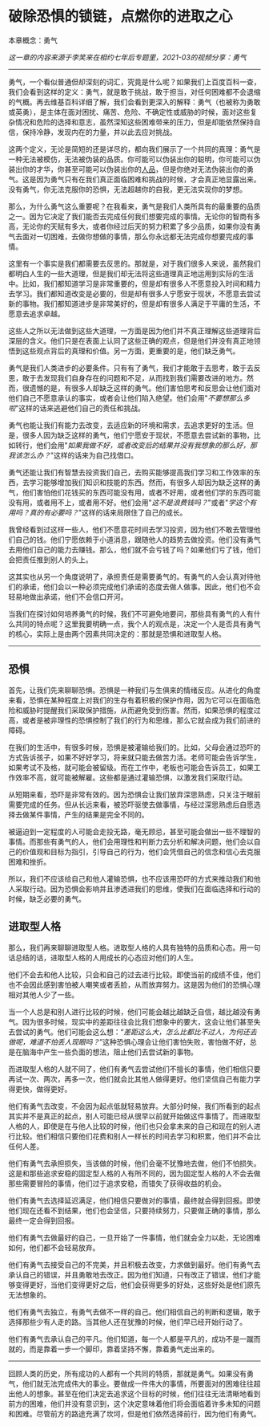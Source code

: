 # 破除恐惧的锁链，点燃你的进取之心

本章概念：勇气

*这一章的内容来源于李笑来在相约七年后专题里，2021-03的视频分享：勇气*

---

勇气，一个看似普通但却深刻的词汇，究竟是什么呢？如果我们上百度百科一查，我们会看到这样的定义：勇气，就是敢于挑战，敢于担当，对任何困难都不会退缩的气概。再去维基百科详细了解，我们会看到更深入的解释：勇气（也被称为勇敢或英勇），是主体在面对困扰、痛苦、危险、不确定性或威胁的时候，面对这些复杂情况和危险的选择和意志，虽然深知这些困难带来的压力，但是却能依然保持自信，保持冷静，发现内在的力量，并以此去应对挑战。

这两个定义，无论是简短的还是详尽的，都向我们展示了一个共同的真理：勇气是一种无法被模仿，无法被伪装的品质。你可能可以伪装出你的聪明，你可能可以伪装出你的才华，你甚至可能可以伪装出你的[人品](https://github.com/ericlee1778/writing/blob/main/chinese/%E7%AC%94%E8%AE%B0%20-%20%E7%9B%B8%E7%BA%A6%E4%B8%83%E5%B9%B4%E5%90%8E%20(%E8%A7%86%E9%A2%91%E8%AF%BE%E7%A8%8B%E6%9D%A5%E6%BA%90%E4%BA%8E%E6%9D%8E%E7%AC%91%E6%9D%A5%E8%80%81%E5%B8%88)/9.%E4%BA%BA%E5%93%81.md)，但是你绝对无法伪装出你的勇气。这是因为勇气只有在我们真正面临困难和挑战的时候，才会真正地显露出来。没有勇气，你无法克服你的恐惧，无法超越你的自我，更无法实现你的梦想。

那么，为什么勇气这么重要呢？在我看来，勇气是我们人类所具有的最重要的品质之一。因为它决定了我们能否去完成任何我们想要完成的事情。无论你的智商有多高，无论你的天赋有多大，或者你经过后天的努力积累了多少品质，如果你没有勇气去面对一切困难，去做你想做的事情，那么你永远都无法完成你想要完成的事情。

这里有一个事实是我们都需要去反思的。那就是，对于我们很多人来说，虽然我们都明白人生的一些大道理，但是我们却无法将这些道理真正地运用到实际的生活中。比如，我们都知道学习是非常重要的，但是却有很多人不愿意投入时间和精力去学习。我们都知道改变是必要的，但是却有很多人宁愿安于现状，不愿意去尝试新的事物。我们都知道进步是非常美好的，但是却有很多人满足于平庸的生活，不愿意去追求卓越。

这些人之所以无法做到这些大道理，一方面是因为他们并不真正理解这些道理背后深层的含义。他们只是在表面上认同了这些正确的观点，但是他们并没有真正地领悟到这些观点背后的真理和价值。另一方面，更重要的是，他们缺乏勇气。

勇气是我们人类进步的必要条件。只有有了勇气，我们才能敢于去思考，敢于去反思，敢于去发现我们自身存在的问题和不足，从而找到我们需要改进的地方。然而，很遗憾的是，有很多人却缺乏这样的勇气。他们害怕思考和反思会让他们面对他们自己不愿意承认的事实，或者会让他们陷入绝望。他们会用"*不要想那么多啦*"这样的话来逃避他们自己的责任和挑战。

勇气也能让我们有能力去改变，去适应新的环境和需求，去追求更好的生活。但是，很多人因为缺乏这样的勇气，他们宁愿安于现状，不愿意去尝试新的事物，比如转行，他们会用"*如果我做不好，或者改变后的结果并没有我想象的那么好，那我该怎么办？*"这样的话来为自己找借口。

勇气还能让我们有智慧去投资我们自己，去购买能够提高我们学习和工作效率的东西，去学习能够增加我们知识和技能的东西。然而，有很多人却因为缺乏这样的勇气，他们害怕他们花钱买的东西可能没有用，或者不好用，或者他们学的东西可能没有用，或者用不上，或者用不好。他们会用"*这不是浪费钱吗？*"或者"*学这个有用吗？真的有必要吗？*"这样的话来局限住了自己的成长。

我曾经看到过这样一些人，他们不愿意花时间去学习投资，因为他们不敢去管理他们自己的钱。他们宁愿依赖于小道消息，跟随他人的趋势去做投资。他们没有勇气去用他们自己的能力去赚钱。那么，他们就不会亏钱了吗？如果他们亏了钱，他们会把责任推到别人的头上。

这其实也从另一个角度说明了，承担责任是需要勇气的。有勇气的人会认真对待他们的承诺，他们会以一种必须完成他们承诺的态度去做人做事。因此，他们也不会轻易地做出承诺，他们不会信口开河。

当我们在探讨如何培养勇气的时候，我们不可避免地要问，那些具有勇气的人有什么共同的特点呢？这里我要明确一点，我个人的观点是，决定一个人是否具有勇气的核心，实际上是由两个因素共同决定的：那就是恐惧和进取型人格。

---

## 恐惧

首先，让我们先来聊聊恐惧。恐惧是一种我们与生俱来的情绪反应。从进化的角度来看，恐惧在某种程度上对我们的生存有着积极的保护作用，因为它可以在面临危险和威胁时提醒我们采取保护措施，从而避免受到伤害。然而，如果恐惧的程度过高，或者是被非理性的恐惧控制了我们的行为和思维，那么它就会成为我们前进的障碍。

在我们的生活中，有很多时候，恐惧是被灌输给我们的。比如，父母会通过恐吓的方式告诉孩子，如果不好好学习，将来就只能去做苦力活。老师可能会告诉学生，如果考试不及格，就可能会被留级。而在工作中，老板也可能会告诉员工，如果工作效率不高，就可能被解雇。这些都是通过灌输恐惧，以激发我们采取行动。

从短期来看，恐吓是非常有效的。因为恐惧会让我们放弃深思熟虑，只关注于眼前需要完成的任务。但从长远来看，被恐吓驱使去做事情，与经过深思熟虑后自愿选择去做某件事情，产生的结果是完全不同的。

被逼迫到一定程度的人可能会走投无路，毫无顾忌，甚至可能会做出一些不理智的事情。而那些有勇气的人，他们会用理性和判断力去分析和解决问题，他们会以自己的价值观和目标为指引，引导自己的行为，他们会凭借自己的信念和信心去克服困难和挫折。

所以，我们不应该给自己和他人灌输恐惧，也不应该用恐吓的方式来推动我们和他人采取行动。因为恐惧会影响并且渗透进我们的思维，使我们在面临选择和行动的时候，缺乏必要的勇气。

## 进取型人格

那么，我们再来聊聊进取型人格。进取型人格的人具有独特的品质和心态。用一句话总结的话，进取型人格的人用成长的心态应对他们的人生。

他们不会去和他人比较，只会和自己的过去进行比较。即使当前的成绩不佳，他们也不会因此感到害怕被人嘲笑或者丢脸，从而放弃努力。这是因为他们的恐惧心理相对其他人少了一些。

当一个人总是和别人进行比较的时候，他们可能会越比越缺乏自信，越比越没有勇气。因为很多时候，现实中的差距往往会比我们想象中的要大，这会让他们甚至失去尝试的勇气。他们可能会这么想：“*差距这么大，怎么比都比不过人，为何还去做呢，难道不怕丢人现眼吗？*”这种恐惧心理会让他们害怕失败，害怕做不好，总是在脑海中产生一些负面的想法，阻止他们去尝试新的事物。

而进取型人格的人就不同了，他们有勇气去尝试他们不擅长的事情，他们相信只要再试一次、两次，再多一次，他们就会比其他人做得更好。他们坚信自己有能力学得更快，做得更好。

他们有勇气去改变，不会因为起点低就轻易放弃。大部分时候，我们所看到的起点其实并不是真正的起点，别人可能已经从很早以前就开始做这件事情了。而进取型人格的人，即使是在与他人比较的时候，他们也只会拿未来的自己和现在的别人进行比较。他们相信只要他们花费和别人一样长的时间去学习和积累，他们并不会比任何人差。

他们有勇气去承担损失，当该做的时候，他们会毫不犹豫地去做，他们不怕损失。这是和那些追求安稳的固定型人格的人有所不同的，因为固定型人格的人不会去做那些需要冒险的事情，他们过于追求安稳，而错失了获得收益的机会。

他们有勇气去选择延迟满足，他们相信只要做对的事情，最终就会得到回报。即使他们现在还看不到结果，他们也会坚信，只要持续努力，只要做正确的事情，那么最终一定会得到回报。

他们有勇气去做最好的自己，一旦开始了一件事情，他们就会全力以赴，无论困难如何，他们都不会轻易放弃。

他们有勇气去接受自己的不完美，并且积极去改变，力求做到最好。他们有勇气去承认自己的错误，并且勇敢地去改正。因为他们知道，只有改正了错误，他们才能够变得更好，当他们变得更好之后，他们会获得更多的好处，这些好处是他们原先无法想象的。

他们有勇气去独立，有勇气去做不一样的自己。他们相信自己的判断和逻辑，敢于选择那些少有人走的路。当其他人还在犹豫的时候，他们早已经开始行动了。

他们有勇气去承认自己的平凡。他们知道，每一个人都是平凡的，成功不是一蹴而就的，而是靠着一步一个脚印，靠着坚持不懈，靠着勇气走出来的。

---

回顾人类的历史，所有成功的人都有一个共同的特质，那就是勇气。如果没有勇气，他们就无法完成伟大的事业。要做成一件伟大的事情，所要面对的困难往往超出他人的想象。甚至在他们决定去追求这个目标的时候，他们往往无法清晰地看到前方的困难，他们并没有意识到，这个决定意味着他们将会面临着许多未知的问题和困难。尽管前方的路途充满了坎坷，但是他们依然选择前行，因为他们有勇气。
